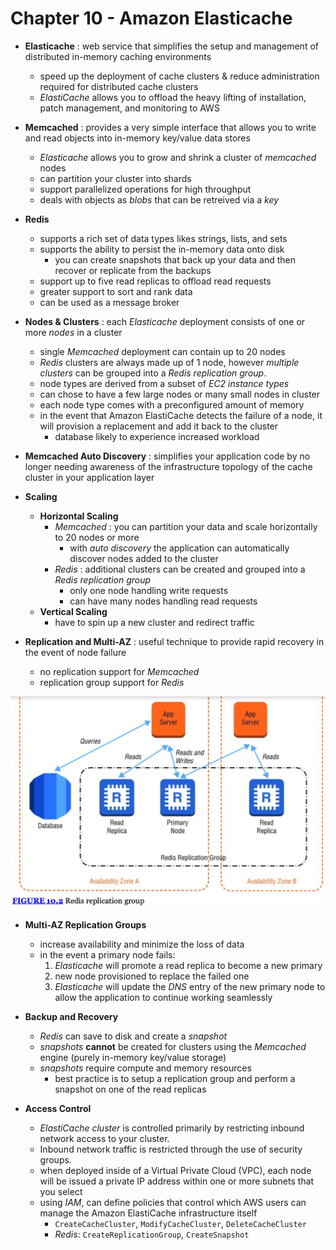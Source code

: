# Chapter 10 - Amazon Elasticache

- **Elasticache**
  : web service that simplifies the setup and management of distributed in-memory caching environments
  - speed up the deployment of cache clusters & reduce administration required for distributed cache clusters
  - _ElastiCache_ allows you to offload the heavy lifting of installation, patch management, and monitoring to AWS

- **Memcached**
  : provides a very simple interface that allows you to write and read objects into in-memory key/value data stores
  - *Elasticache* allows you to grow and shrink a cluster of _memcached_ nodes
  - can partition your cluster into shards
  - support parallelized operations for high throughput
  - deals with objects as _blobs_ that can be retreived via a _key_

- **Redis**
  - supports a rich set of data types likes strings, lists, and sets
  - supports the ability to persist the in-memory data onto disk
    - you can create snapshots that back up your data and then recover or replicate from the backups
  - support up to five read replicas to offload read requests
  - greater support to sort and rank data
  - can be used as a message broker

- **Nodes & Clusters**
  : each _Elasticache_ deployment consists of one or more _nodes_ in a cluster
  - single _Memcached_ deployment can contain up to 20 nodes
  - _Redis_ clusters are always made up of 1 node, however _multiple clusters_ can be grouped into a _Redis replication group_.
  - node types are derived from a subset of _EC2 instance types_
  - can chose to have a few large nodes or many small nodes in cluster
  - each node type comes with a preconfigured amount of memory
  - in the event that Amazon ElastiCache detects the failure of a node, it will provision a replacement and add it back to the cluster
    - database likely to experience increased workload

- **Memcached Auto Discovery**
  : simplifies your application code by no longer needing awareness of the infrastructure topology of the cache cluster in your application layer

- **Scaling**
  - **Horizontal Scaling**
    - _Memcached_
      : you can partition your data and scale horizontally to 20 nodes or more
      - with _auto discovery_ the application can automatically discover nodes added to the cluster
    - _Redis_
      : additional clusters can be created and grouped into a _Redis replication group_
      - only one node handling write requests
      - can have many nodes handling read requests
  - **Vertical Scaling**
    - have to spin up a new cluster and redirect traffic

- **Replication and Multi-AZ**
  : useful technique to provide rapid recovery in the event of node failure
  - no replication support for _Memcached_
  - replication group support for _Redis_

![Redis Replication Group](./images/redis_replication_group.png)

- **Multi-AZ Replication Groups**
  - increase availability and minimize the loss of data
  - in the event a primary node fails:
    1. _Elasticache_ will promote a read replica to become a new primary
    2. new node provisioned to replace the failed one
    3. _Elasticache_ will update the _DNS_ entry of the new primary node to allow the application to continue working seamlessly

- **Backup and Recovery**
  - _Redis_ can save to disk and create a _snapshot_
  - _snapshots_ **cannot** be created for clusters using the _Memcached_ engine (purely in-memory key/value storage)
  - _snapshots_ require compute and memory resources
    - best practice is to setup a replication group and perform a snapshot on one of the read replicas

- **Access Control**
  - _ElastiCache cluster_ is controlled primarily by restricting inbound network access to your cluster.
  - Inbound network traffic is restricted through the use of security groups.
  - when deployed inside of a Virtual Private Cloud (VPC), each node will be issued a private IP address within one or more subnets that you select
  - using _IAM_, can define policies that control which AWS users can manage the Amazon ElastiCache infrastructure itself
    - `CreateCacheCluster`, `ModifyCacheCluster`, `DeleteCacheCluster`
    - _Redis_: `CreateReplicationGroup`, `CreateSnapshot`

